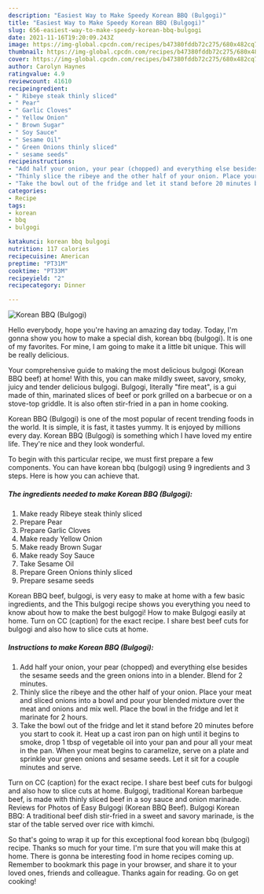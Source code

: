 ```yaml
---
description: "Easiest Way to Make Speedy Korean BBQ (Bulgogi)"
title: "Easiest Way to Make Speedy Korean BBQ (Bulgogi)"
slug: 656-easiest-way-to-make-speedy-korean-bbq-bulgogi
date: 2021-11-16T19:20:09.243Z
image: https://img-global.cpcdn.com/recipes/b47380fddb72c275/680x482cq70/korean-bbq-bulgogi-recipe-main-photo.jpg
thumbnail: https://img-global.cpcdn.com/recipes/b47380fddb72c275/680x482cq70/korean-bbq-bulgogi-recipe-main-photo.jpg
cover: https://img-global.cpcdn.com/recipes/b47380fddb72c275/680x482cq70/korean-bbq-bulgogi-recipe-main-photo.jpg
author: Carolyn Haynes
ratingvalue: 4.9
reviewcount: 41610
recipeingredient:
- " Ribeye steak thinly sliced"
- " Pear"
- " Garlic Cloves"
- " Yellow Onion"
- " Brown Sugar"
- " Soy Sauce"
- " Sesame Oil"
- " Green Onions thinly sliced"
- " sesame seeds"
recipeinstructions:
- "Add half your onion, your pear (chopped) and everything else besides the sesame seeds and the green onions into in a blender. Blend for 2 minutes."
- "Thinly slice the ribeye and the other half of your onion. Place your meat and sliced onions into a bowl and pour your blended mixture over the meat and onions and mix well. Place the bowl in the fridge and let it marinate for 2 hours."
- "Take the bowl out of the fridge and let it stand before 20 minutes before you start to cook it. Heat up a cast iron pan on high until it begins to smoke, drop 1 tbsp of vegetable oil into your pan and pour all your meat in the pan. When your meat begins to caramelize, serve on a plate and sprinkle your green onions and sesame seeds. Let it sit for a couple minutes and serve."
categories:
- Recipe
tags:
- korean
- bbq
- bulgogi

katakunci: korean bbq bulgogi 
nutrition: 117 calories
recipecuisine: American
preptime: "PT31M"
cooktime: "PT33M"
recipeyield: "2"
recipecategory: Dinner

---
```



![Korean BBQ (Bulgogi)](https://img-global.cpcdn.com/recipes/b47380fddb72c275/680x482cq70/korean-bbq-bulgogi-recipe-main-photo.jpg)

Hello everybody, hope you're having an amazing day today. Today, I'm gonna show you how to make a special dish, korean bbq (bulgogi). It is one of my favorites. For mine, I am going to make it a little bit unique. This will be really delicious.

Your comprehensive guide to making the most delicious bulgogi (Korean BBQ beef) at home! With this, you can make mildly sweet, savory, smoky, juicy and tender delicious bulgogi. Bulgogi, literally &#34;fire meat&#34;, is a gui made of thin, marinated slices of beef or pork grilled on a barbecue or on a stove-top griddle. It is also often stir-fried in a pan in home cooking.

Korean BBQ (Bulgogi) is one of the most popular of recent trending foods in the world. It is simple, it is fast, it tastes yummy. It is enjoyed by millions every day. Korean BBQ (Bulgogi) is something which I have loved my entire life. They're nice and they look wonderful.


To begin with this particular recipe, we must first prepare a few components. You can have korean bbq (bulgogi) using 9 ingredients and 3 steps. Here is how you can achieve that.

<!--inarticleads1-->

##### The ingredients needed to make Korean BBQ (Bulgogi):

1. Make ready  Ribeye steak thinly sliced
1. Prepare  Pear
1. Prepare  Garlic Cloves
1. Make ready  Yellow Onion
1. Make ready  Brown Sugar
1. Make ready  Soy Sauce
1. Take  Sesame Oil
1. Prepare  Green Onions thinly sliced
1. Prepare  sesame seeds


Korean BBQ beef, bulgogi, is very easy to make at home with a few basic ingredients, and the This bulgogi recipe shows you everything you need to know about how to make the best bulgogi! How to make Bulgogi easily at home. Turn on CC (caption) for the exact recipe. I share best beef cuts for bulgogi and also how to slice cuts at home. 

<!--inarticleads2-->

##### Instructions to make Korean BBQ (Bulgogi):

1. Add half your onion, your pear (chopped) and everything else besides the sesame seeds and the green onions into in a blender. Blend for 2 minutes.
1. Thinly slice the ribeye and the other half of your onion. Place your meat and sliced onions into a bowl and pour your blended mixture over the meat and onions and mix well. Place the bowl in the fridge and let it marinate for 2 hours.
1. Take the bowl out of the fridge and let it stand before 20 minutes before you start to cook it. Heat up a cast iron pan on high until it begins to smoke, drop 1 tbsp of vegetable oil into your pan and pour all your meat in the pan. When your meat begins to caramelize, serve on a plate and sprinkle your green onions and sesame seeds. Let it sit for a couple minutes and serve.


Turn on CC (caption) for the exact recipe. I share best beef cuts for bulgogi and also how to slice cuts at home. Bulgogi, traditional Korean barbeque beef, is made with thinly sliced beef in a soy sauce and onion marinade. Reviews for Photos of Easy Bulgogi (Korean BBQ Beef). Bulgogi Korean BBQ: A traditional beef dish stir-fried in a sweet and savory marinade, is the star of the table served over rice with kimchi. 

So that's going to wrap it up for this exceptional food korean bbq (bulgogi) recipe. Thanks so much for your time. I'm sure that you will make this at home. There is gonna be interesting food in home recipes coming up. Remember to bookmark this page in your browser, and share it to your loved ones, friends and colleague. Thanks again for reading. Go on get cooking!

